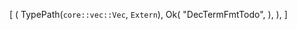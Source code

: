 [
    (
        TypePath(`core::vec::Vec`, `Extern`),
        Ok(
            "DecTermFmtTodo",
        ),
    ),
]